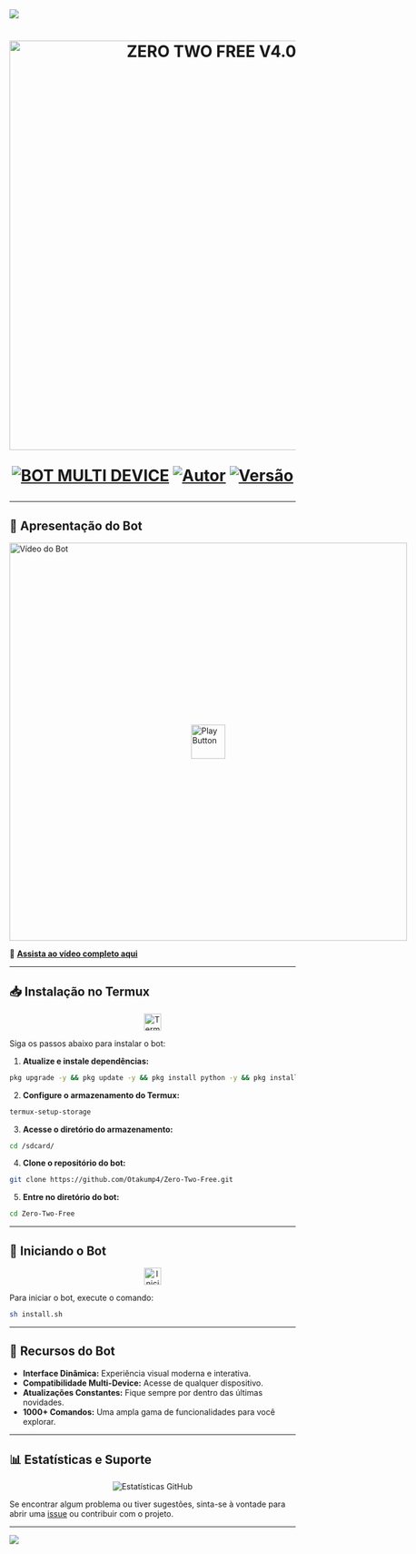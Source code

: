 <img src="https://readme-typing-svg.herokuapp.com/?font=mono&size=30&duration=4000&color=836FFF&center=falso&vCenter=falso&lines=𝐙𝐄𝐑𝐎-𝐓𝐖𝐎+𝐕4.0✓;𝐁𝐎𝐓+𝐌𝐔𝐋𝐓𝐈+𝐃𝐄𝐕𝐈𝐂𝐄;1000+𝐂𝐎𝐌𝐀𝐍𝐃𝐎𝐒+2025;𝕷𝖚𝖈𝖆𝖘-𝖒𝖔𝖉-𝖉𝖔𝖒𝖎𝖓𝖆✰✰✰✰✰">      

<h1 align="center">
<p>
<img src= "https://img.youtube.com/vi/POF1hvDM8Sk/0.jpg" alt="ZERO TWO FREE V4.0✓" width="720">
</p>

<p align="center">
<a href="#"><img src="https://img.shields.io/badge/BOT-MULTI--DEVICE-blue?style=for-the-badge" alt="BOT MULTI DEVICE"></a>
<a href="#"><img src="https://img.shields.io/badge/Autor-@lucas_mod_domina-orange?style=for-the-badge&logo=github" alt="Autor"></a>
<a href="#"><img src="https://img.shields.io/badge/Versão-V4.0-orange?style=for-the-badge&logo=github" alt="Versão"></a>
</p>

---

## 🎥 Apresentação do Bot

<p align="center">
<a href="https://youtu.be/POF1hvDM8Sk?si=MgX67I2P9aAgbq1G" target="_blank">
  <div style="position: relative; display: inline-block;">
    <img src="https://img.youtube.com/vi/POF1hvDM8Sk/0.jpg" alt="Vídeo do Bot" width="700">
    <img src="https://upload.wikimedia.org/wikipedia/commons/1/1b/YouTube_play_button_%28white%29.png" alt="Play Button" style="position: absolute; top: 50%; left: 50%; transform: translate(-50%, -50%); width: 60px; height: 60px;">
  </div>
</a>
</p>

🔗 **[Assista ao vídeo completo aqui](https://youtu.be/POF1hvDM8Sk?si=MgX67I2P9aAgbq1G)**

---

## 📥 Instalação no Termux

<div align="center">
<img src="https://user-images.githubusercontent.com/108157095/182052725-6568419a-6a9f-490a-85ea-90b94af694fe.png" alt="Termux" height="30">
</div>

Siga os passos abaixo para instalar o bot:

1. **Atualize e instale dependências:**
 ```bash
 pkg upgrade -y && pkg update -y && pkg install python -y && pkg install nodejs-lts -y && pkg install nodejs -y && pkg install git -y && pkg install ffmpeg -y && pkg install wget -y
 ```

2. **Configure o armazenamento do Termux:**
 ```bash
 termux-setup-storage
 ```

3. **Acesse o diretório do armazenamento:**
 ```bash
 cd /sdcard/
 ```

4. **Clone o repositório do bot:**
 ```bash
 git clone https://github.com/Otakump4/Zero-Two-Free.git
 ```

5. **Entre no diretório do bot:**
 ```bash
 cd Zero-Two-Free
 ```

---

## 🚀 Iniciando o Bot

<div align="center">
<img src="https://user-images.githubusercontent.com/108157095/182053901-78e4a217-51ba-42a3-8ec5-38ed978ad752.png" alt="Iniciar Bot" height="30">
</div>

Para iniciar o bot, execute o comando:

```bash
sh install.sh
```

---

## 🎉 Recursos do Bot

- **Interface Dinâmica:** Experiência visual moderna e interativa.
- **Compatibilidade Multi-Device:** Acesse de qualquer dispositivo.
- **Atualizações Constantes:** Fique sempre por dentro das últimas novidades.
- **1000+ Comandos:** Uma ampla gama de funcionalidades para você explorar.

---

## 📊 Estatísticas e Suporte

<div align="center">
<img src="https://github-readme-stats.vercel.app/api?username=Otakump4&show_icons=true&theme=radical" alt="Estatísticas GitHub">
</div>

Se encontrar algum problema ou tiver sugestões, sinta-se à vontade para abrir uma [issue](https://github.com/Otakump4/Zero-Two-Free/issues) ou contribuir com o projeto.

---

<img src="https://readme-typing-svg.herokuapp.com/?font=mono&size=30&duration=4000&color=00FA9A&center=falso&vCenter=falso&lines=𝖆+𝕽𝖊𝖆𝖑𝖊𝖟𝖆+𝕯𝖔𝖒𝖎𝖓𝖆^-^;@lucas_mod_domina;𝕷𝖚𝖈𝖆𝖘-𝖒𝖔𝖉-𝖉𝖔𝖒𝖎𝖓𝖆✰✰✰✰✰">     
